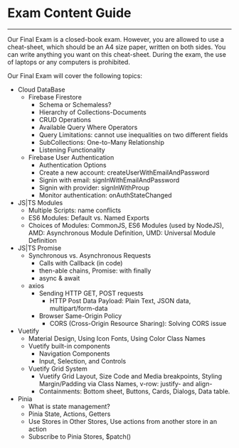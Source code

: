 # Exam Content Guide

---

Our Final Exam is a closed-book exam. However, you are allowed to use a cheat-sheet, which should be an A4 size paper, written on both sides. You can write anything you want on this cheat-sheet. During the exam, the use of laptops or any computers is prohibited.

Our Final Exam will cover the following topics:

- Cloud DataBase
  - Firebase Firestore
    - Schema or Schemaless?
    - Hierarchy of Collections-Documents
    - CRUD Operations
    - Available Query Where Operators
    - Query Limitations: cannot use inequalities on two different fields
    - SubCollections: One-to-Many Relationship
    - Listening Functionality
  - Firebase User Authentication
    - Authentication Options
    - Create a new account: createUserWithEmailAndPassword
    - Signin with email: signInWithEmailAndPassword
    - Signin with provider: signInWithProup
    - Monitor authentication: onAuthStateChanged
- JS|TS Modules
  - Multiple Scripts: name conflicts
  - ES6 Modules: Default vs. Named Exports
  - Choices of Modules: CommonJS, ES6 Modules (used by NodeJS), AMD: Asynchronous Module Definition, UMD: Universal Module Definition
- JS|TS Promise
  - Synchronous vs. Asynchronous Requests
    - Calls with Callback (in code)
    - then-able chains, Promise: with finally
    - async & await
  - axios
    - Sending HTTP GET, POST requests
      - HTTP Post Data Payload: Plain Text, JSON data, multipart/form-data
    - Browser Same-Origin Policy
      - CORS (Cross-Origin Resource Sharing): Solving CORS issue
- Vuetify
  - Material Design, Using Icon Fonts, Using Color Class Names
  - Vuetify built-in components
    - Navigation Components
    - Input, Selection, and Controls
  - Vuetify Grid System
    - Vuetify Grid Layout, Size Code and Media breakpoints, Styling Margin/Padding via Class Names, v-row: justify- and align-
    - Containments: Bottom sheet, Buttons, Cards, Dialogs, Data table.
- Pinia
  - What is state management?
  - Pinia State, Actions, Getters
  - Use Stores in Other Stores, Use actions from another store in an action
  - Subscribe to Pinia Stores, $patch()
